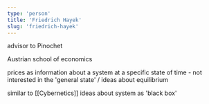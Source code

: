 ```yaml
---
type: 'person'
title: 'Friedrich Hayek'
slug: 'friedrich-hayek'
---
```


advisor to Pinochet

Austrian school of economics

prices as information about a system at a specific state of time - not interested in the 'general state' / ideas about equilibrium 

similar to [[Cybernetics]] ideas about system as 'black box'